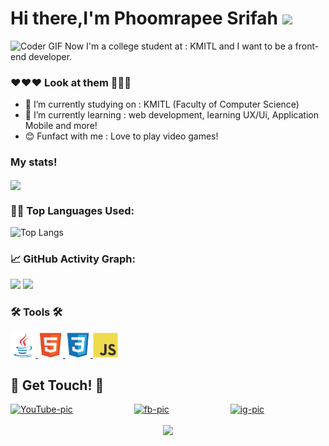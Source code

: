 <!-- main picture profile -->


<!-- note-1 -->
# Hi there,I'm Phoomrapee Srifah <img src="https://user-images.githubusercontent.com/42378118/110234147-e3259600-7f4e-11eb-95be-0c4047144dea.gif" width="30">
<img src="https://media.giphy.com/media/SWoSkN6DxTszqIKEqv/giphy.gif" alt="Coder GIF" width="500">
Now I'm a college student at : KMITL and I want to be a front-end developer.

<!-- mystory -->
### ❤️❤️❤️ Look at them 👀👀👀
- 🔭 I’m currently studying on : KMITL (Faculty of Computer Science)
- 🌱 I’m currently learning : web development, learning UX/Ui, Application Mobile and more!
- 😊 Funfact with me : Love to play video games!

### My stats!
<img
  align="center"
  src="https://github-readme-stats.vercel.app/api?username=PPhoomkmitl&show_icons=true&theme=radical"
/>
### 👨‍💻 Top Languages Used:
![Top Langs](https://github-readme-stats.vercel.app/api/top-langs/?username=PPhoomkmitl&&theme=radical)


 ### 📈 GitHub Activity Graph:
 ![](https://github-profile-summary-cards.vercel.app/api/cards/repos-per-language?username=PPhoomkmitl&theme=github)
 ![](https://github-profile-summary-cards.vercel.app/api/cards/profile-details?username=PPhoomkmitl&theme=github)
 
### 🛠️ Tools 🛠️

<p align="start">
  <a href="https://www.python.org" target="_blank">
    <img
      src="https://raw.githubusercontent.com/devicons/devicon/master/icons/java/java-original.svg"
      alt="Python"
      width="40"
      height="40"
    />
  </a>
    <a href="https://www.programiz.com/c-programming" target="_blank">
    <img
      src="https://raw.githubusercontent.com/devicons/devicon/master/icons/html5/html5-original.svg"
      alt="C"
      width="40"
      height="40"
    />
  </a>
  <a href="https://www.programiz.com/c-programming" target="_blank">
    <img
      src="https://raw.githubusercontent.com/devicons/devicon/master/icons/css3/css3-original.svg"
      alt="C"
      width="40"
      height="40"
    />
  </a>
  <a href="https://www.programiz.com/c-programming" target="_blank">
    <img
      src="https://raw.githubusercontent.com/devicons/devicon/master/icons/javascript/javascript-original.svg"
      alt="C"
      width="40"
      height="40"
    />
  </a>
  



## 📝 Get Touch! 📝
<div style="display: flex; justify-content: space-between">
  <a href="https://www.youtube.com/channel/UC1bJb9GAaRdcn7O_abQ-4sg/featured">
    <img
      src="https://upload.wikimedia.org/wikipedia/commons/thumb/0/09/YouTube_full-color_icon_%282017%29.svg/2560px-YouTube_full-color_icon_%282017%29.svg.png"
      width="50"
      height="40"
      alt="YouTube-pic"
    />
  </a>
  <a href="https://web.facebook.com/phoomzamak/">
    <img
      src="https://upload.wikimedia.org/wikipedia/commons/thumb/1/16/Facebook-icon-1.png/640px-Facebook-icon-1.png"
      width="40"
      height="40"
      alt="fb-pic"
    />
  </a>
  <a href="https://www.instagram.com/pp.sfah/?hl=en">
    <img
      src="https://www.mmthailand.com/wp-content/uploads/2020/04/ig-icon.png"
      height="40"
      width="40"
      alt="ig-pic"
    />
  </a>
  <div></div>
</div>
<!-- <img
  align="center"
  src="https://github.com/PPhoomkmitl"
/>
 -->
<br>
<div align="center" style="justify-content: space-between;">
  <img src="https://cdn.discordapp.com/attachments/903318261758840863/955883565382500352/unknown.png">
</div>

